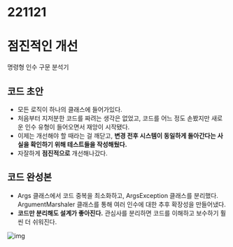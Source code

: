 # 221121

# 점진적인 개선

명령형 인수 구문 분석기

## 코드 초안

- 모든 로직이 하나의 클래스에 들어가있다.
- 처음부터 지저분한 코드를 짜려는 생각은 없었고, 코드를 어느 정도 손봤지만 새로운 인수 유형이 들어오면서 재앙이 시작됐다.
- 이제는 개선해야 할 때라는 걸 깨닫고, **변경 전후 시스템이 동일하게 돌아간다는 사실을 확인하기 위해 테스트들을 작성해뒀다.**
- 자잘하게 **점진적으로** 개선해나갔다.

## 코드 완성본

- Args 클래스에서 코드 중복을 최소화하고, ArgsException 클래스를 분리했다. ArgumentMarshaler 클래스를 통해 여러 인수에 대한 추후 확장성을 만들어냈다.
- **코드만 분리해도 설계가 좋아진다.** 관심사를 분리하면 코드를 이해하고 보수하기 훨씬 더 쉬워진다.

![img](https://github.com/gaeng2y/clean-code/blob/chapter14/14%EC%9E%A5_%EC%A0%90%EC%A7%84%EC%A0%81%EC%9D%B8_%EA%B0%9C%EC%84%A0/img/14-1.png?raw=true)